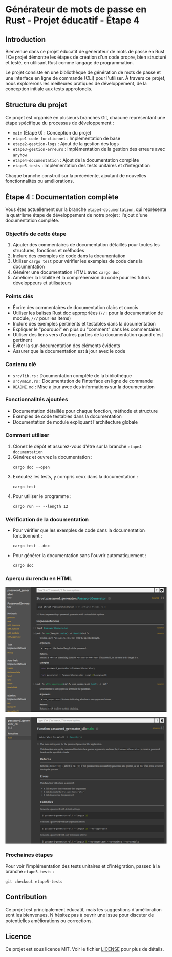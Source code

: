 # Générateur de mots de passe en Rust - Projet éducatif - Étape 4

## Introduction

Bienvenue dans ce projet éducatif de générateur de mots de passe en Rust ! Ce projet démontre les étapes de création d'un code propre, bien structuré et testé, en utilisant Rust comme langage de programmation.

Le projet consiste en une bibliothèque de génération de mots de passe et une interface en ligne de commande (CLI) pour l'utiliser. À travers ce projet, nous explorerons les meilleures pratiques de développement, de la conception initiale aux tests approfondis.

## Structure du projet

Ce projet est organisé en plusieurs branches Git, chacune représentant une étape spécifique du processus de développement :

- `main` (Étape 0) : Conception du projet
- `etape1-code-fonctionnel` : Implémentation de base
- `etape2-gestion-logs` : Ajout de la gestion des logs
- `etape3-gestion-erreurs` : Implémentation de la gestion des erreurs avec `anyhow`
- `etape4-documentation` : Ajout de la documentation complète
- `etape5-tests` : Implémentation des tests unitaires et d'intégration

Chaque branche construit sur la précédente, ajoutant de nouvelles fonctionnalités ou améliorations.

## Étape 4 : Documentation complète

Vous êtes actuellement sur la branche `etape4-documentation`, qui représente la quatrième étape de développement de notre projet : l'ajout d'une documentation complète.

### Objectifs de cette étape

1. Ajouter des commentaires de documentation détaillés pour toutes les structures, fonctions et méthodes
2. Inclure des exemples de code dans la documentation
3. Utiliser `cargo test` pour vérifier les exemples de code dans la documentation
4. Générer une documentation HTML avec `cargo doc`
5. Améliorer la lisibilité et la compréhension du code pour les futurs développeurs et utilisateurs

### Points clés

- Écrire des commentaires de documentation clairs et concis
- Utiliser les balises Rust doc appropriées (`//!` pour la documentation de module, `///` pour les items)
- Inclure des exemples pertinents et testables dans la documentation
- Expliquer le "pourquoi" en plus du "comment" dans les commentaires
- Utiliser des liens vers d'autres parties de la documentation quand c'est pertinent
- Éviter la sur-documentation des éléments évidents
- Assurer que la documentation est à jour avec le code

### Contenu clé

- `src/lib.rs` : Documentation complète de la bibliothèque
- `src/main.rs` : Documentation de l'interface en ligne de commande
- `README.md` : Mise à jour avec des informations sur la documentation

### Fonctionnalités ajoutées

- Documentation détaillée pour chaque fonction, méthode et structure
- Exemples de code testables dans la documentation
- Documentation de module expliquant l'architecture globale

### Comment utiliser

1. Clonez le dépôt et assurez-vous d'être sur la branche `etape4-documentation`
2. Générez et ouvrez la documentation :
   ```
   cargo doc --open
   ```
3. Exécutez les tests, y compris ceux dans la documentation :
   ```
   cargo test
   ```
4. Pour utiliser le programme :
   ```
   cargo run -- --length 12
   ```

### Vérification de la documentation

- Pour vérifier que les exemples de code dans la documentation fonctionnent :
  ```
  cargo test --doc
  ```
- Pour générer la documentation sans l'ouvrir automatiquement :
  ```
  cargo doc
  ```

### Aperçu du rendu en HTML 

![Documentation de la library](doc_lib.png)

![Documentation de la CLI](doc_cli.png)

### Prochaines étapes

Pour voir l'implémentation des tests unitaires et d'intégration, passez à la branche `etape5-tests` :

```
git checkout etape5-tests
```

## Contribution

Ce projet est principalement éducatif, mais les suggestions d'amélioration sont les bienvenues. N'hésitez pas à ouvrir une issue pour discuter de potentielles améliorations ou corrections.

## Licence

Ce projet est sous licence MIT. Voir le fichier [LICENSE](LICENSE) pour plus de détails.
